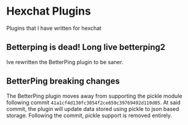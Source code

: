 # Hexchat Plugins

Plugins that I have written for hexchat

## Betterping is dead! Long live betterping2

Ive rewritten the BetterPing plugin to be saner.

## BetterPing breaking changes

The BetterPing plugin moves away from supporting the pickle module following commit
`41a1cf4d130fc3054f2ce659c39769492d110d05`. At said commit, the plugin will update
data stored using pickle to json based storage. Following the commit, pickle support
is removed entirely.